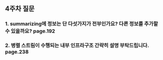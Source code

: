 ## 4주차 질문

### 1. summarizing에 정보는 단 다섯가지가 전부인가요? 다른 정보를 추가할 수 있을까요? page.192



### 2. 병렬 스트림이 수행되는 내부 인프라구조 간략히 설명 부탁드립니다. page.238

